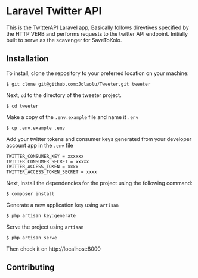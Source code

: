 # Laravel Twitter API

This is the TwitterAPI Laravel app, Basically follows direvtives specified by the HTTP VERB and performs requests to the twitter API endpoint.
Initially built to serve as the scavenger for SaveToKolo.


## Installation
To install, clone the repository to your preferred location on your machine:

```
$ git clone git@github.com:Jolaolu/Tweeter.git tweeter
```

Next, `cd` to the directory of the tweeter project.

```
$ cd tweeter
```

Make a copy of the `.env.example` file and name it `.env`

```
$ cp .env.example .env
```

Add your twitter tokens and consumer keys generated from your developer account app in the `.env` file

```
TWITTER_CONSUMER_KEY = xxxxxx
TWITTER_CONSUMER_SECRET = xxxxx
TWITTER_ACCESS_TOKEN = xxxx
TWITTER_ACCESS_TOKEN_SECRET = xxxx
```

Next, install the dependencies for the project using the following command:

```
$ composer install

```

Generate a new application key using `artisan`

```
$ php artisan key:generate
```



Serve the project using `artisan`

```
$ php artisan serve
```

Then check it on http://localhost:8000

## Contributing


